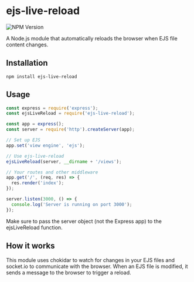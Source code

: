 # ejs-live-reload

![NPM Version](https://img.shields.io/npm/v/ejs-live-reload)

A Node.js module that automatically reloads the browser when EJS file content changes.

## Installation

```
npm install ejs-live-reload
```

## Usage

```javascript
const express = require('express');
const ejsLiveReload = require('ejs-live-reload');

const app = express();
const server = require('http').createServer(app);

// Set up EJS
app.set('view engine', 'ejs');

// Use ejs-live-reload
ejsLiveReload(server, __dirname + '/views');

// Your routes and other middleware
app.get('/', (req, res) => {
  res.render('index');
});

server.listen(3000, () => {
  console.log('Server is running on port 3000');
});
```

Make sure to pass the server object (not the Express app) to the ejsLiveReload function.

## How it works

This module uses chokidar to watch for changes in your EJS files and socket.io to communicate with the browser. When an EJS file is modified, it sends a message to the browser to trigger a reload.

